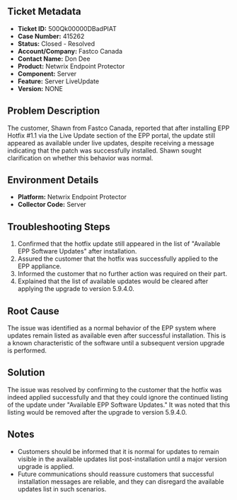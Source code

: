## Ticket Metadata
- **Ticket ID:** 500Qk00000DBadPIAT
- **Case Number:** 415262
- **Status:** Closed - Resolved
- **Account/Company:** Fastco Canada
- **Contact Name:** Don Dee
- **Product:** Netwrix Endpoint Protector
- **Component:** Server
- **Feature:** Server LiveUpdate
- **Version:** NONE

## Problem Description
The customer, Shawn from Fastco Canada, reported that after installing EPP Hotfix #1.1 via the Live Update section of the EPP portal, the update still appeared as available under live updates, despite receiving a message indicating that the patch was successfully installed. Shawn sought clarification on whether this behavior was normal.

## Environment Details
- **Platform:** Netwrix Endpoint Protector
- **Collector Code:** Server

## Troubleshooting Steps
1. Confirmed that the hotfix update still appeared in the list of "Available EPP Software Updates" after installation.
2. Assured the customer that the hotfix was successfully applied to the EPP appliance.
3. Informed the customer that no further action was required on their part.
4. Explained that the list of available updates would be cleared after applying the upgrade to version 5.9.4.0.

## Root Cause
The issue was identified as a normal behavior of the EPP system where updates remain listed as available even after successful installation. This is a known characteristic of the software until a subsequent version upgrade is performed.

## Solution
The issue was resolved by confirming to the customer that the hotfix was indeed applied successfully and that they could ignore the continued listing of the update under "Available EPP Software Updates." It was noted that this listing would be removed after the upgrade to version 5.9.4.0.

## Notes
- Customers should be informed that it is normal for updates to remain visible in the available updates list post-installation until a major version upgrade is applied.
- Future communications should reassure customers that successful installation messages are reliable, and they can disregard the available updates list in such scenarios.